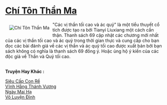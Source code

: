 <a href="https://truyenwiki.net/chi-ton-than-ma.35666/" title="Chí Tôn Thần Ma"><h1>Chí Tôn Thần Ma</h1></a><div style="display:table"><img align="right" style="float: left; padding: 10px;" src="https://truyenwiki.net/a/img/str/src/35666.jpg" alt="Chí Tôn Thần Ma">"Các vị thần tối cao và ác quỷ" là một tiểu thuyết cổ tích được tạo ra bởi Tianyi Liuxiang một cách cẩn thận. Thanh sách 69 cập nhật các chương mới nhất của các vị thần tối cao và ác quỷ trong thời gian thực và cung cấp cho bạn đọc các bài đánh giá về các vị thần và ác quỷ tối cao được xuất bản bởi bạn sách không có nghĩa là thanh sách 69 đồng ý. Hoặc ủng hộ ý kiến ​​của các độc giả về Thần và Quỷ tối cao.</div><p><br><b>Truyện Hay Khác :</b></p><a href="https://truyenwiki.net/sieu-cap-con-re.36070/" alt="Siêu Cấp Con Rể">Siêu Cấp Con Rể</a><br/><a href="https://github.com/nownovels/wikidich/tree/master/truyenhay/35871" alt="Vĩnh Hằng Thánh Vương">Vĩnh Hằng Thánh Vương</a><br/><a href="https://sangtacviet.wordpress.com/2020/10/22/ngay-mai-ha/" alt="Ngày Mai Hạ">Ngày Mai Hạ</a><br/><a href="https://github.com/nownovels/wikidich/tree/master/truyenhay/35192" alt="Võ Luyện Đỉnh">Võ Luyện Đỉnh</a><br/>